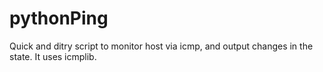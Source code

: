 # pythonPing

Quick and ditry script to monitor host via icmp, and output changes in the state. It uses icmplib. 